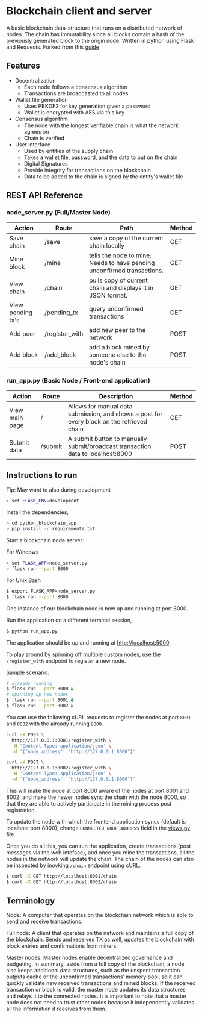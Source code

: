 # Blockchain client and server

A basic blockchain data-structure that runs on a distributed network of nodes.  The chain has immutability since all blocks contain a hash of the previously generated block to the origin node. Written in python using Flask and Requests. Forked from this [guide](https://www.ibm.com/developerworks/cloud/library/cl-develop-blockchain-app-in-python/index.html)

## Features
* Decentralization
  * Each node follows a consensus algorithm
  * Transactions are broadcasted to all nodes
* Wallet file generation
  * Uses PBKDF2 for key generation given a password
  * Wallet is encrypted with AES via this key
* Consensus algorithm
  * The node with the longest verifiable chain is what the network agrees on
  * Chain is verified
* User interface
  * Used by entities of the supply chain
  * Takes a wallet file, password, and the data to put on the chain
  * Digital Signatures
  * Provide integrity for transactions on the blockchain
  * Data to be added to the chain is signed by the entity's wallet file
  

## REST API Reference

### node_server.py (Full/Master Node)

| Action | Route | Path | Method
| --------- | --- | --- | --- |
| Save chain | /save | save a copy of the current chain locally | GET
| Mine block | /mine | tells the node to mine.  Needs to have pending unconfirmed transactions. | GET
| View chain | /chain | pulls copy of current chain and displays it in JSON format. | GET
| View pending tx's | /pending_tx | query unconfirmed transactions | GET
| Add peer | /register_with | add new peer to the network | POST
| Add block | /add_block | add a block mined by someone else to the node's chain | POST


### run_app.py (Basic Node / Front-end application)

| Action | Route | Description | Method
| --------- | --- | --- | --- |
| View main page | / | Allows for manual data submission, and shows a post for every block on the retrieved chain | GET
| Submit data | /submit | A submit button to manually submit/broadcast transaction data to localhost:8000 | POST

## Instructions to run

Tip:  May want to also during development
```sh
> set FLASK_ENV=development
```

Install the dependencies,

```sh
> cd python_blockchain_app
> pip install -r requirements.txt
```

Start a blockchain node server:

For Windows
```sh
> set FLASK_APP=node_server.py
> flask run --port 8000
```

For Unix Bash
```sh
$ export FLASK_APP=node_server.py
$ flask run --port 8000
```

One instance of our blockchain node is now up and running at port 8000.


Run the application on a different terminal session,

```sh
$ python run_app.py
```

The application should be up and running at [http://localhost:5000](http://localhost:5000).



To play around by spinning off multiple custom nodes, use the `/register_with` endpoint to register a new node. 

Sample scenario:

```sh
# already running
$ flask run --port 8000 &
# spinning up new nodes
$ flask run --port 8001 &
$ flask run --port 8002 &
```

You can use the following cURL requests to register the nodes at port `8001` and `8002` with the already running `8000`.

```sh
curl -X POST \
  http://127.0.0.1:8001/register_with \
  -H 'Content-Type: application/json' \
  -d '{"node_address": "http://127.0.0.1:8000"}'
```

```sh
curl -X POST \
  http://127.0.0.1:8002/register_with \
  -H 'Content-Type: application/json' \
  -d '{"node_address": "http://127.0.0.1:8000"}'
```

This will make the node at port 8000 aware of the nodes at port 8001 and 8002, and make the newer nodes sync the chain with the node 8000, so that they are able to actively participate in the mining process post registration.

To update the node with which the frontend application syncs (default is localhost port 8000), change `CONNECTED_NODE_ADDRESS` field in the [views.py](/app/views.py) file.

Once you do all this, you can run the application, create transactions (post messages via the web inteface), and once you mine the transactions, all the nodes in the network will update the chain. The chain of the nodes can also be inspected by inovking `/chain` endpoint using cURL.

```sh
$ curl -X GET http://localhost:8001/chain
$ curl -X GET http://localhost:8002/chain
```

## Terminology

Node: A computer that operates on the blockchain network which is able to send and receive transactions.

Full node: A client that operates on the network and maintains a full copy of the blockchain. Sends and receives TX as well, updates the blockchain with block entries and confirmations from miners.

Master nodes: Master nodes enable decentralized governance and budgeting. In summary, aside from a full copy of the blockchain, a node also keeps additional data structures, such as the unspent transaction outputs cache or the unconfirmed transactions’ memory pool, so it can quickly validate new received transactions and mined blocks. If the received transaction or block is valid, the master node updates its data structures and relays it to the connected nodes. It is important to note that a master node does not need to trust other nodes because it independently validates all the information it receives from them.
